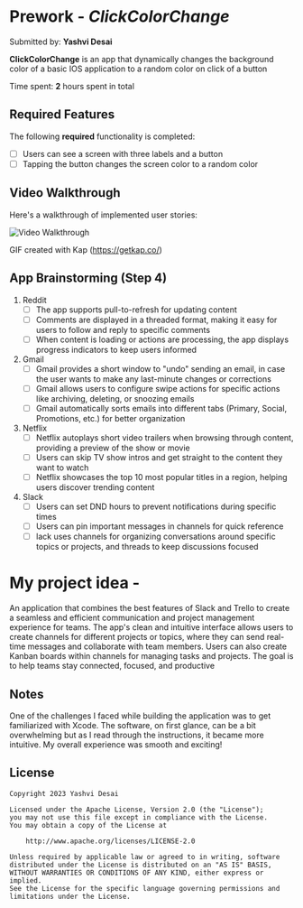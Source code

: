 # Prework - *ClickColorChange*

Submitted by: **Yashvi Desai**

**ClickColorChange** is an app that dynamically changes the background color of a basic IOS application to a random color on click of a button 

Time spent: **2** hours spent in total

## Required Features

The following **required** functionality is completed:

- [ ] Users can see a screen with three labels and a button
- [ ] Tapping the button changes the screen color to a random color
 
## Video Walkthrough

Here's a walkthrough of implemented user stories:

<img src='https://github.com/YashviDesaii/IosCodePath/blob/main/output.gif' title='Video Walkthrough' width='' alt='Video Walkthrough' />

GIF created with Kap (https://getkap.co/)

## App Brainstorming (Step 4)

1. Reddit
   - [ ] The app supports pull-to-refresh for updating content
   - [ ] Comments are displayed in a threaded format, making it easy for users to follow and reply to specific comments
   - [ ] When content is loading or actions are processing, the app displays progress indicators to keep users informed
         
2. Gmail
   - [ ] Gmail provides a short window to "undo" sending an email, in case the user wants to make any last-minute changes or corrections
   - [ ] Gmail allows users to configure swipe actions for specific actions like archiving, deleting, or snoozing emails
   - [ ] Gmail automatically sorts emails into different tabs (Primary, Social, Promotions, etc.) for better organization
         
3. Netflix
   - [ ] Netflix autoplays short video trailers when browsing through content, providing a preview of the show or movie
   - [ ] Users can skip TV show intros and get straight to the content they want to watch
   - [ ] Netflix showcases the top 10 most popular titles in a region, helping users discover trending content

4. Slack
   - [ ] Users can set DND hours to prevent notifications during specific times
   - [ ] Users can pin important messages in channels for quick reference
   - [ ] lack uses channels for organizing conversations around specific topics or projects, and threads to keep discussions focused

# My project idea - 
An application that combines the best features of Slack and Trello to create a seamless and efficient communication and project management experience for teams. The app's clean and intuitive interface allows users to create channels for different projects or topics, where they can send real-time messages and collaborate with team members. Users can also create Kanban boards within channels for managing tasks and projects. The goal is to help teams stay connected, focused, and productive

## Notes

One of the challenges I faced while building the application was to get familiarized with Xcode. The software, on first glance, can be a bit overwhelming but as I read through the instructions, it became more intuitive. My overall experience was smooth and exciting!

## License

    Copyright 2023 Yashvi Desai

    Licensed under the Apache License, Version 2.0 (the "License");
    you may not use this file except in compliance with the License.
    You may obtain a copy of the License at

        http://www.apache.org/licenses/LICENSE-2.0

    Unless required by applicable law or agreed to in writing, software
    distributed under the License is distributed on an "AS IS" BASIS,
    WITHOUT WARRANTIES OR CONDITIONS OF ANY KIND, either express or implied.
    See the License for the specific language governing permissions and
    limitations under the License.
